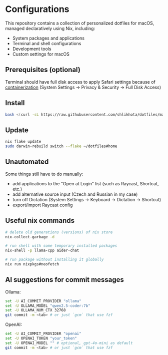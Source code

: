 # Configurations

This repository contains a collection of personalized dotfiles for macOS, managed declaratively using Nix, including:
- System packages and applications
- Terminal and shell configurations
- Development tools
- Custom settings for macOS

## Prerequisites (optional)
Terminal should have full disk access to apply Safari settings because of [containerization](https://lapcatsoftware.com/articles/containers.html) (System Settings -> Privacy & Security -> Full Disk Access)

## Install
```bash
bash <(curl -sL https://raw.githubusercontent.com/shlikhota/dotfiles/main/install)
```

## Update
```bash
nix flake update
sudo darwin-rebuild switch --flake ~/dotfiles#home
```

## Unautomated

Some things still have to do manually:
- add applications to the "Open at Login" list (such as Raycast, Shortcat, etc.)
- add alternative source input (Czech and Russian in my case)
- turn off Dictation (System Settings -> Keyboard -> Dictation -> Shortcut)
- export/import Raycast config

## Useful nix commands

```bash
# delete old generations (versions) of nix store
nix-collect-garbage -d

# run shell with some temporary installed packages
nix-shell -p llama-cpp aider-chat

# run package without installing it globally
nix run nixpkgs#neofetch
```

## AI suggestions for commit messages

Ollama:
```sh
set -U AI_COMMIT_PROVIDER "ollama"
set -U OLLAMA_MODEL "qwen2.5-coder:7b"
set -U OLLAMA_NUM_CTX 32768
git commit -m <tab> # or just `gcm` that use fzf
```

OpenAI:
```sh
set -U AI_COMMIT_PROVIDER "openai"
set -U OPENAI_TOKEN "your_token"
set -U OPENAI_MODEL "" # optional, gpt-4o-mini as default
git commit -m <tab> # or just `gcm` that use fzf
```
